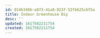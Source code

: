 ```yaml
---
id: 014b348b-a873-41a8-823f-52fb625c6f5a
title: Indoor Greenhouse Diy
desc: ''
updated: 1617502211754
created: 1617502211754
---
```


